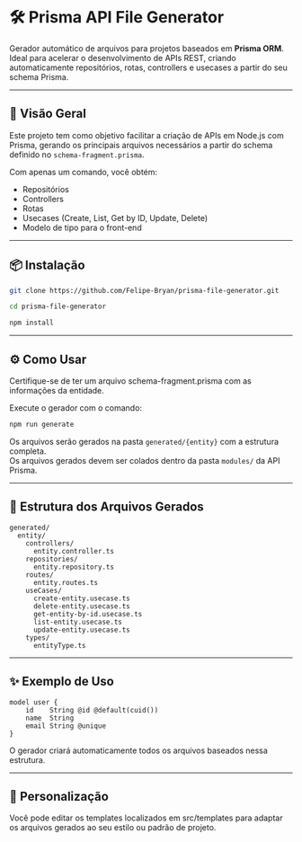# 🛠️ Prisma API File Generator

Gerador automático de arquivos para projetos baseados em **Prisma ORM**.  
Ideal para acelerar o desenvolvimento de APIs REST, criando automaticamente repositórios, rotas, controllers e usecases a partir do seu schema Prisma.

---

## 🚀 Visão Geral

Este projeto tem como objetivo facilitar a criação de APIs em Node.js com Prisma, gerando os principais arquivos necessários a partir do schema definido no `schema-fragment.prisma`.

Com apenas um comando, você obtém:

- Repositórios
- Controllers
- Rotas
- Usecases (Create, List, Get by ID, Update, Delete)
- Modelo de tipo para o front-end

---

## 📦 Instalação

```bash
git clone https://github.com/Felipe-Bryan/prisma-file-generator.git
```

```bash
cd prisma-file-generator
```

```bash
npm install
```

---

## ⚙️ Como Usar

Certifique-se de ter um arquivo schema-fragment.prisma com as informações da entidade.

Execute o gerador com o comando:

```bash
npm run generate
```

Os arquivos serão gerados na pasta `generated/{entity}` com a estrutura completa.<br>
Os arquivos gerados devem ser colados dentro da pasta `modules/` da API Prisma.

---

## 📁 Estrutura dos Arquivos Gerados

```
generated/
  entity/
    controllers/
      entity.controller.ts
    repositories/
      entity.repository.ts
    routes/
      entity.routes.ts
    useCases/
      create-entity.usecase.ts
      delete-entity.usecase.ts
      get-entity-by-id.usecase.ts
      list-entity.usecase.ts
      update-entity.usecase.ts
    types/
      entityType.ts
```

---

## ✨ Exemplo de Uso

```
model user {
    id    String @id @default(cuid())
    name  String
    email String @unique
}
```

O gerador criará automaticamente todos os arquivos baseados nessa estrutura.

---

## 🧩 Personalização

Você pode editar os templates localizados em src/templates para adaptar os arquivos gerados ao seu estilo ou padrão de projeto.
